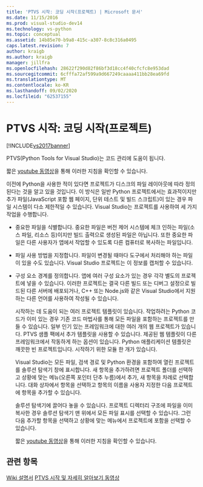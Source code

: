 ```yaml
---
title: 'PTVS 시작: 코딩 시작(프로젝트) | Microsoft 문서'
ms.date: 11/15/2016
ms.prod: visual-studio-dev14
ms.technology: vs-python
ms.topic: conceptual
ms.assetid: 14b85e70-b9a8-415c-a307-8c8c316a0495
caps.latest.revision: 7
author: kraigb
ms.author: kraigb
manager: jillfra
ms.openlocfilehash: 28622f290d82f86bf3d18cc4f40cfcfc8e953dad
ms.sourcegitcommit: 6cfffa72af599a9d667249caaaa411bb28ea69fd
ms.translationtype: MT
ms.contentlocale: ko-KR
ms.lasthandoff: 09/02/2020
ms.locfileid: "62537155"
---
```

# <a name="getting-started-with-ptvs-start-coding-projects"></a>PTVS 시작: 코딩 시작(프로젝트)
[!INCLUDE[vs2017banner](../includes/vs2017banner.md)]

PTVS(Python Tools for Visual Studio)는 코드 관리에 도움이 됩니다. 
 
 짧은 [youtube 동영상](https://www.youtube.com/watch?v=KHPoVpL7zHg&list=PLReL099Y5nRdLgGAdrb_YeTdEnd23s6Ff&index=2)을 통해 이러한 지침을 확인할 수 있습니다. 
 
 이전에 Python을 사용한 적이 있다면 프로젝트가 디스크의 파일 레이아웃에 따라 정의된다는 것을 알고 있을 것입니다. 이 방식은 일반 Python 프로젝트에서는 효과적이지만 추가 파일(JavaScript 포함 웹 페이지, 단위 테스트 및 빌드 스크립트)이 있는 경우 파일 시스템이 다소 제한적일 수 있습니다. Visual Studio는 프로젝트를 사용하여 세 가지 작업을 수행합니다. 
 
- 중요한 파일을 식별합니다. 중요한 파일은 버전 제어 시스템에 체크 인하는 파일(소스 파일, 리소스 등)이지만 빌드 출력으로 생성된 파일은 아닙니다. 또한 중요한 파일은 다른 사용자가 앱에서 작업할 수 있도록 다른 컴퓨터로 복사하는 파일입니다. 
 
- 파일 사용 방법을 지정합니다. 파일이 변경될 때마다 도구에서 처리해야 하는 파일이 있을 수도 있습니다. Visual Studio 프로젝트는 이 정보를 캡처할 수 있습니다. 
 
- 구성 요소 경계를 정의합니다. 앱에 여러 구성 요소가 있는 경우 각각 별도의 프로젝트에 넣을 수 있습니다. 이러한 프로젝트는 결국 다른 빌드 또는 디버그 설정으로 빌드된 다른 서버에 배포되거나, C++ 또는 Node.js와 같은 Visual Studio에서 지원하는 다른 언어를 사용하여 작성될 수 있습니다. 
 
  시작하는 데 도움이 되는 여러 프로젝트 템플릿이 있습니다. 작업하려는 Python 코드가 이미 있는 경우 기존 코드 마법사를 통해 모든 파일을 포함하는 프로젝트를 만들 수 있습니다. 일부 인기 있는 프레임워크에 대한 여러 개의 웹 프로젝트가 있습니다. PTVS 샘플 팩에서 추가 템플릿을 사용할 수 있습니다. 제공된 웹 템플릿이 다른 프레임워크에서 작동하게 하는 옵션이 있습니다. Python 애플리케이션 템플릿은 깨끗한 빈 프로젝트입니다. 시작하기 위한 모듈 한 개가 있습니다. 
 
  Visual Studio는 모든 파일, 검색 경로 및 Python 환경을 포함하여 열린 프로젝트를 솔루션 탐색기 창에 표시합니다. 새 항목을 추가하려면 프로젝트 폴더를 선택하고 상황에 맞는 메뉴(오른쪽 포인터 단추 누름)에서 추가, 새 항목을 차례로 선택합니다. 대화 상자에서 항목을 선택하고 항목의 이름을 사용자 지정한 다음 프로젝트에 항목을 추가할 수 있습니다. 
 
  솔루션 탐색기에 끌어다 놓을 수 있습니다. 프로젝트 디렉터리 구조에 파일을 이미 복사한 경우 솔루션 탐색기 맨 위에서 모든 파일 표시를 선택할 수 있습니다. 그런 다음 추가할 항목을 선택하고 상황에 맞는 메뉴에서 프로젝트에 포함을 선택할 수 있습니다. 
 
  짧은 [youtube 동영상](https://www.youtube.com/watch?v=KHPoVpL7zHg&list=PLReL099Y5nRdLgGAdrb_YeTdEnd23s6Ff&index=2)을 통해 이러한 지침을 확인할 수 있습니다. 
 
## <a name="see-also"></a>관련 항목 
 [Wiki 설명서](https://github.com/Microsoft/PTVS/wiki/Projects) [PTVS 시작 및 자세히 알아보기 동영상](https://www.youtube.com/playlist?list=PLReL099Y5nRdLgGAdrb_YeTdEnd23s6Ff)
